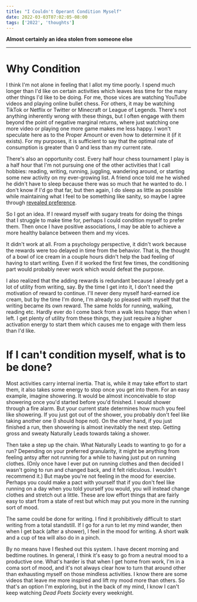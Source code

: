 ```yaml
---
title: "I Couldn't Operant Condition Myself"
date: 2022-03-03T07:02:05-08:00
tags: ['2022', 'thoughts']
---
```


**Almost certainly an idea stolen from someone else**

---

# Why Condition

I think I'm not alone in feeling that I allot my time poorly.
I spend much longer than I'd like on certain activities which leaves less time for the many other things I'd like to be doing.
For me, those vices are watching YouTube videos and playing online bullet chess.
For others, it may be watching TikTok or Netflix or Twitter or Minecraft or League of Legends.
There's not anything inherently wrong with these things, but I often engage with them beyond the point of negative marginal returns, where just watching one more video or playing one more game makes me less happy.
I won't speculate here as to the Proper Amount or even how to determine it (if it exists).
For my purposes, it is sufficient to say that the optimal rate of consumption is greater than 0 and less than my current rate. 

There's also an opportunity cost.
Every half hour chess tournament I play is a half hour that I'm not pursuing one of the other activities that I call hobbies: reading, writing, running, juggling, wandering around, or starting some new activity on my ever-growing list.
A friend once told me he wished he didn't have to sleep because there was so much that he wanted to do.
I don't know if I'd go that far, but then again, I do sleep as little as possible while maintaining what I feel to be something like sanity, so maybe I agree through [revealed preference](https://en.wikipedia.org/wiki/Revealed_preference).

So I got an idea.
If I reward myself with sugary treats for doing the things that I struggle to make time for, perhaps I could condition myself to prefer them.
Then once I have positive associations, I may be able to achieve a more healthy balance between them and my vices.

It didn't work at all.
From a psychology perspective, it didn't work because the rewards were too delayed in time from the behavior.
That is, the thought of a bowl of ice cream in a couple hours didn't help the bad feeling of having to start writing.
Even if it worked the first few times, the conditioning part would probably never work which would defeat the purpose.

I also realized that the adding rewards is redundant because I already get a lot of utility from writing, say.
By the time I get into it, I don't need the motivation of reward to continue.
I'll never deny myself hard-earned ice cream, but by the time I'm done, I'm already so pleased with myself that the writing became its own reward.
The same holds for running, walking, reading etc.
Hardly ever do I come back from a walk less happy than when I left.
I get plenty of utility from these things, they just require a higher activation energy to start them which causes me to engage with them less than I'd like.

# If I can't condition myself, what is to be done?

Most activities carry internal inertia.
That is, while it may take effort to start them, it also takes some energy to stop once you get into them.
For an easy example, imagine showering.
It would be almost inconceivable to stop showering once you'd started before you'd finished.
I would shower through a fire alarm.
But your current state determines how much you feel like showering.
If you just got out of the shower, you probably don't feel like taking another one (I should hope not).
On the other hand, if you just finished a run, then showering is almost inevitably the next step.
Getting gross and sweaty Naturally Leads towards taking a shower.

Then take a step up the chain.
What Naturally Leads to wanting to go for a run?
Depending on your preferred granularity, it might be anything from feeling antsy after not running for a while to having just put on running clothes.
(Only once have I ever put on running clothes and then decided I wasn't going to run and changed back, and it felt ridiculous.
I wouldn't recommend it.)
But maybe you're not feeling in the mood for exercise.
Perhaps you could make a pact with yourself that if you don't feel like running on a day when you told yourself you would, you will instead change clothes and stretch out a little.
These are low effort things that are fairly easy to start from a state of rest but which may put you more in the running sort of mood.

The same could be done for writing.
I find it prohibitively difficult to start writing from a total standstill.
If I go for a run to let my mind wander, then when I get back (after a shower), I feel in the mood for writing.
A short walk and a cup of tea will also do in a pinch.

By no means have I fleshed out this system.
I have decent morning and bedtime routines.
In general, I think it's easy to go from a neutral mood to a productive one.
What's harder is that when I get home from work, I'm in a coma sort of mood, and it's not always clear how to turn that around other than exhausting myself on those mindless activities.
I know there are some videos that leave me more inspired and lift my mood more than others.
So that's an option I'm exploring, but in the back of my mind, I know I can't keep watching *Dead Poets Society* every weeknight.
